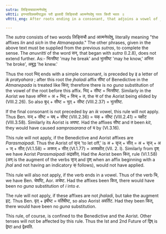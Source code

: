 ```yaml
---
sutra: लिङ्सिचावात्मनेपदेषु
vRtti: इगन्तादिक्समीपाद्धलः परौ झलादी लिङ्सिचौ आत्मनेपदेषु परतः कितौ भवतः ॥
vRtti_eng: After roots ending in a consonant, that adjoins a vowel of _ik_ _pratyahara_, the substitutes of _lin_ (III. 3. 161) and _sich_ (III. 1. 44) when they begin with a consonant of _jhal_ _pratyahara_, are _kit_, when the _atmanepada_ affixes follow.

---
```

The _sutra_ consists of two words लिङ्सिचौ and आत्मनेपदेषु, literally meaning "the affixes _lin_ and _sich_ in the _Atmanepada_." The other phrases, given in the above text must be supplied from the previous _sutras_, to complete the sense. The _anuvritti_ of the word सन्, that began with _sutra_ (I.2.8), does not extend further. As:- भित्सीष्ट 'may he break' and भुत्सीष्ट 'may he know,' अभित्त 'he broke', अबुद्ध 'he knew.'

Thus the root भिद् ends with a simple consonant, is preceded by इ a letter of _ik_ _pratyahara_ ; after this root the _jhaladi_ affix सीष्ट of Benedictive in the _Atmanepada_ is treated like कित्; therefore there is no _guna_ substitution of the vowel of the root before this affix. भिद् + सीष्ट = भित्सीष्ट. Similarly in the Aorist we have अभित्त = अ + भिद् + सिच् + त, the स of the Aorist being elided by (VIII.2.26). So also बुध् + सीष्ट = भुत् + सीष्ट (VIII.2.37) = भुत्सीष्ट.

If the final consonant is not preceded by an _ik_ vowel, this rule will not apply. Thus Ben. यज् + सीष्ट = यष् + सीष्ट (VIII.2.36) = यक् + सीष्ट (VIII.2.41) = यक्षीट (VIII.3.58). Similarly its Aorist is अयष्ट. Had the affixes सीष्ट and त been _kit_, they would have caused _samprasarana_ of य by (VI.3.16).

This rule will not apply, if the Benedictive and Aorist affixes are _Parasmaipadi_. Thus the Aorist of सृज् 'to let off,' is अ + सृज् + सीत् = अ + सृज् + अ + ज् + सीत् (VI.1.58) = अस्रज् + सीत् (VI.1.77) = अस्राक्षीत् (VII. 2. I). Similarly from दृश् we have Aorist _Parasmaipadi_ अद्राक्षीत्. Had the Aorist been कित्, rule (VI.1.58) (अम् is the augment of the verbs सृज् and दृश् when an affix beginning with a _jhal_ and not having an indicatory क् follows), would not have applied.

This rule will also not apply, if the verb ends in a vowel. Thus of the verb चि, we have Ben. चेषष्टि, Aor. अचेष्ट. Had the affixes been कित्, there would have been no _guna_ substitution of _i_ into _e_.

The rule will not apply, if these affixes are not _jhaladi_, but take the augment इट्. Thus Ben. वृत् + इषीष्ट = वर्तिषीष्ट, so also Aorist अवर्तिट. Had they been कित्, there would have been no _guna_ substitution.

This rule, of course, is confined to the Benedictive and the Aorist. Other tenses will not be affected by this rule. Thus the Ist and 2nd Future of द्विष् is द्वेष्टा and द्वेक्ष्यति.